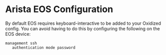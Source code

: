 Arista EOS Configuration
========================

By default EOS requires keyboard-interactive to be added to your Oxidized config. You can avoid having to do this by configuring the following on the EOS device:

```
management ssh
   authentication mode password
```
